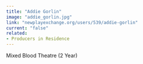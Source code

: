 ```yaml
---
title: "Addie Gorlin"
image: "addie_gorlin.jpg"
link: "newplayexchange.org/users/539/addie-gorlin"
current: "false"
related:
- Producers in Residence
---
```


Mixed Blood Theatre (2 Year)

